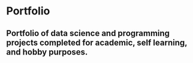 # Portfolio

## Portfolio of data science and programming projects completed for academic, self learning, and hobby purposes. 
